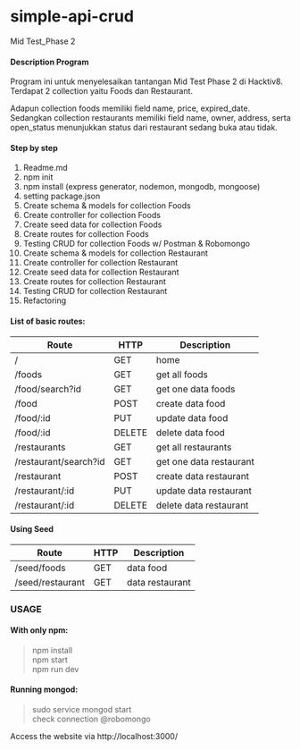 # simple-api-crud
Mid Test_Phase 2

#### Description Program

Program ini untuk menyelesaikan tantangan Mid Test Phase 2 di Hacktiv8.
Terdapat 2 collection yaitu Foods dan Restaurant.

Adapun collection foods memiliki field name,  price, expired_date.
Sedangkan collection restaurants memiliki field name, owner,  address, serta open_status menunjukkan status dari restaurant sedang buka atau tidak.

#### Step by step

1. Readme.md
2. npm init
3. npm install (express generator, nodemon, mongodb, mongoose)
4. setting package.json
5. Create schema & models for collection Foods
6. Create controller for collection Foods
7. Create seed data for collection Foods
8. Create routes for collection Foods
9. Testing CRUD for collection Foods w/ Postman & Robomongo
10. Create schema & models for collection Restaurant
11. Create controller for collection Restaurant
12. Create seed data for collection Restaurant
13. Create routes for collection Restaurant
14. Testing CRUD for collection Restaurant
15. Refactoring

#### List of basic routes:

**Route**            |    **HTTP**   | **Description**
---------------------|---------------|------------------------
/                    | GET           | home
/foods               | GET           | get all foods
/food/search?id      | GET           | get one data foods
/food                | POST          | create data food
/food/:id            | PUT           | update data food
/food/:id            | DELETE        | delete data food
/restaurants         | GET           | get all restaurants
/restaurant/search?id| GET           | get one data restaurant
/restaurant          | POST          | create data restaurant
/restaurant/:id      | PUT           | update data restaurant
/restaurant/:id      | DELETE        | delete data restaurant

#### Using Seed

**Route**            |    **HTTP**   | **Description**
---------------------|---------------|------------------------
/seed/foods          | GET           | data food
/seed/restaurant     | GET           | data restaurant


### **USAGE**
#### With only npm:

>npm install <br>
>npm start <br>
>npm run dev <br>

#### Running mongod:
> sudo service mongod start <br>
> check connection @robomongo <br>

Access the website via http://localhost:3000/
